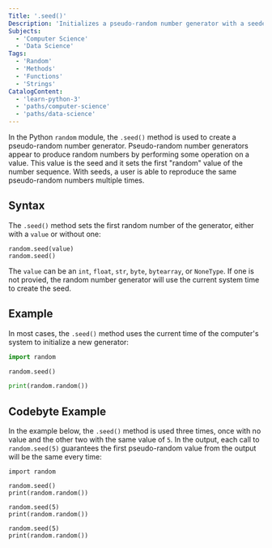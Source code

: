 ```yaml
---
Title: '.seed()'
Description: 'Initializes a pseudo-random number generator with a seeded value and sets the first number.'
Subjects:
  - 'Computer Science'
  - 'Data Science'
Tags:
  - 'Random'
  - 'Methods'
  - 'Functions'
  - 'Strings'
CatalogContent:
  - 'learn-python-3'
  - 'paths/computer-science'
  - 'paths/data-science'
---
```


In the Python `random` module, the `.seed()` method is used to create a pseudo-random number generator. Pseudo-random number generators appear to produce random numbers by performing some operation on a value. This value is the seed and it sets the first "random" value of the number sequence. With seeds, a user is able to reproduce the same pseudo-random numbers multiple times.

## Syntax

The `.seed()` method sets the first random number of the generator, either with a `value` or without one:

```pseudo
random.seed(value)
random.seed()
```

The `value` can be an `int`, `float`, `str`, `byte`, `bytearray`, or `NoneType`. If one is not provied, the random number generator will use the current system time to create the seed.

## Example

In most cases, the `.seed()` method uses the current time of the computer's system to initialize a new generator:

```py
import random

random.seed()

print(random.random())
```

## Codebyte Example

In the example below, the `.seed()` method is used three times, once with no value and the other two with the same value of `5`. In the output, each call to `random.seed(5)` guarantees the first pseudo-random value from the output will be the same every time:

```codebyte/python
import random

random.seed()
print(random.random())

random.seed(5)
print(random.random())

random.seed(5)
print(random.random())
```
